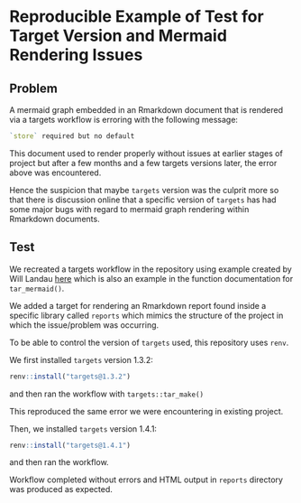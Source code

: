 
<!-- README.md is generated from README.Rmd. Please edit that file -->

# Reproducible Example of Test for Target Version and Mermaid Rendering Issues

## Problem

A mermaid graph embedded in an Rmarkdown document that is rendered via a
targets workflow is erroring with the following message:

``` r
`store` required but no default
```

This document used to render properly without issues at earlier stages
of project but after a few months and a few targets versions later, the
error above was encountered.

Hence the suspicion that maybe `targets` version was the culprit more so
that there is discussion online that a specific version of `targets` has
had some major bugs with regard to mermaid graph rendering within
Rmarkdown documents.

## Test

We recreated a targets workflow in the repository using example created
by Will Landau [here](https://github.com/ropensci/targets/pull/802)
which is also an example in the function documentation for
`tar_mermaid()`.

We added a target for rendering an Rmarkdown report found inside a
specific library called `reports` which mimics the structure of the
project in which the issue/problem was occurring.

To be able to control the version of `targets` used, this repository
uses `renv`.

We first installed `targets` version 1.3.2:

``` r
renv::install("targets@1.3.2")
```

and then ran the workflow with `targets::tar_make()`

This reproduced the same error we were encountering in existing project.

Then, we installed `targets` version 1.4.1:

``` r
renv::install("targets@1.4.1")
```

and then ran the workflow.

Workflow completed without errors and HTML output in `reports` directory
was produced as expected.
